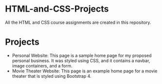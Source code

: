 # HTML-and-CSS-Projects
All the HTML and CSS course assignments are created in this repository.

# Projects
- Personal Website: This page is a sample home page for my proposed personal business. It was styled using CSS, and it contains a navbar, image containers, and a form.
- Movie Theater Website: This page is an example home page for a movie theater that is styled using Bootstrap 4.

